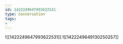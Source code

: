 ```yaml
---
id: 1422249647993622531
type: conversation
tags:
- 
---
```

![[1422249647993622531]]
![[1422249649130250257]]


